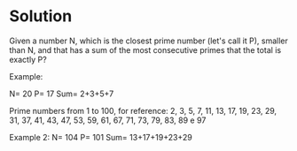 # Solution
Given a number N, which is the closest prime number (let's call it P), smaller than N, 
and that has a sum of the most consecutive primes that the total is exactly P?

Example:

N= 20
P= 17
Sum= 2+3+5+7

Prime numbers from 1 to 100, for reference:
2, 3, 5, 7, 11, 13, 17, 19, 23, 29, 31, 37, 41, 43, 47, 53, 59, 61, 67, 71, 73, 79, 83, 89 e 97

Example 2: N= 104 P= 101 Sum= 13+17+19+23+29